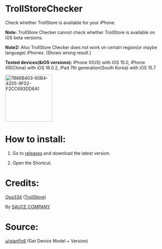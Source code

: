 # TrollStoreChecker

Check whether TrollStore is available for your iPhone.

**Note:** TrollStore Checker cannot check whether TrollStore is available on iOS beta versions. 

**Note2:** Also TrollStore Checker does not work on certain region(or maybe language) iPhones. (Shows wrong result.)

**Tested devices(&iOS versions):** iPhone X(US) with iOS 15.0, iPhone XR(China) with iOS 16.0.2, iPad 7th generation(South Korea) with iOS 15.7

<img width="150" alt="7B86B403-60B4-4255-9F02-F2CC693DD6A1" src="https://user-images.githubusercontent.com/82555878/197333210-428913ba-c8d0-476b-9ae8-c3b981e73f2f.png">

# How to install:

1. Go to [releases](https://github.com/Dr-Sauce/TrollStoreChecker/releases) and download the latest version.

2. Open the Shortcut. 

# Credits:

[Opa334](https://github.com/opa334) ([TrollStore](https://github.com/opa334/TrollStore))

By [SAUCE COMPANY](m.blog.naver.com/sauce2011])

# Source:

[u/gianflo6](https://www.reddit.com/r/shortcuts/comments/fnp34c/comment/flbjtzm/) (Get Device Model + Version)
